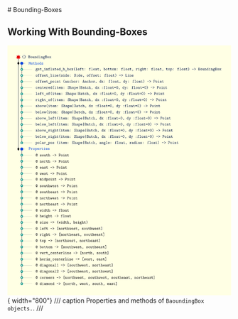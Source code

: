 <div id="random-image-container2"></div>
# Bounding-Boxes

## Working With Bounding-Boxes


![Bounding-box methods and properties](../assets/bounding_box_tree.svg){ width="800"}
/// caption
Properties and methods of `BaoundingBox objects.`.
///